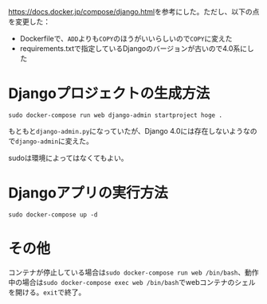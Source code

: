 <https://docs.docker.jp/compose/django.html>を参考にした。ただし、以下の点を変更した：

- Dockerfileで、`ADD`よりも`COPY`のほうがいいらしいので`COPY`に変えた
- requirements.txtで指定しているDjangoのバージョンが古いので4.0系にした

# Djangoプロジェクトの生成方法

`sudo docker-compose run web django-admin startproject hoge .`

もともと`django-admin.py`になっていたが、Django 4.0には存在しないようなので`django-admin`に変えた。

sudoは環境によってはなくてもよい。

# Djangoアプリの実行方法

`sudo docker-compose up -d`

# その他

コンテナが停止している場合は`sudo docker-compose run web /bin/bash`、動作中の場合は`sudo docker-compose exec web /bin/bash`でwebコンテナのシェルを開ける。`exit`で終了。
